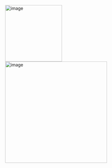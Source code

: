 <img width="184" alt="image" src="https://user-images.githubusercontent.com/73888467/155587679-04971623-3915-44ef-89fe-3209c2b5ecff.png">
<img width="330" alt="image" src="https://user-images.githubusercontent.com/73888467/155587764-cf3881e8-7abe-47e8-b329-0bf87f052325.png">
